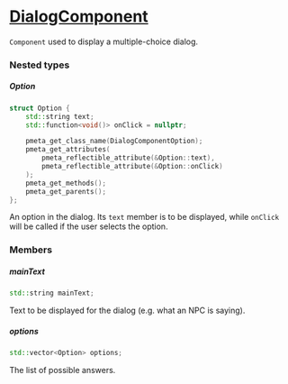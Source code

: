 # [DialogComponent](DialogComponent.hpp)

`Component` used to display a multiple-choice dialog.

### Nested types

##### Option

```cpp
struct Option {
	std::string text;
	std::function<void()> onClick = nullptr;

	pmeta_get_class_name(DialogComponentOption);
	pmeta_get_attributes(
		pmeta_reflectible_attribute(&Option::text),
		pmeta_reflectible_attribute(&Option::onClick)
	);
	pmeta_get_methods();
	pmeta_get_parents();
};
```

An option in the dialog. Its `text` member is to be displayed, while `onClick` will be called if the user selects the option.

### Members

##### mainText

```cpp
std::string mainText;
```

Text to be displayed for the dialog (e.g. what an NPC is saying).

##### options

```cpp
std::vector<Option> options;
```

The list of possible answers.
